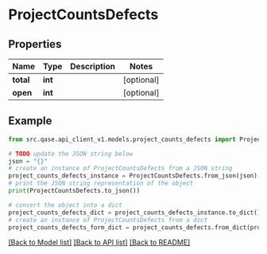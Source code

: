 # ProjectCountsDefects


## Properties

Name | Type | Description | Notes
------------ | ------------- | ------------- | -------------
**total** | **int** |  | [optional] 
**open** | **int** |  | [optional] 

## Example

```python
from src.qase.api_client_v1.models.project_counts_defects import ProjectCountsDefects

# TODO update the JSON string below
json = "{}"
# create an instance of ProjectCountsDefects from a JSON string
project_counts_defects_instance = ProjectCountsDefects.from_json(json)
# print the JSON string representation of the object
print(ProjectCountsDefects.to_json())

# convert the object into a dict
project_counts_defects_dict = project_counts_defects_instance.to_dict()
# create an instance of ProjectCountsDefects from a dict
project_counts_defects_form_dict = project_counts_defects.from_dict(project_counts_defects_dict)
```
[[Back to Model list]](../README.md#documentation-for-models) [[Back to API list]](../README.md#documentation-for-api-endpoints) [[Back to README]](../README.md)


